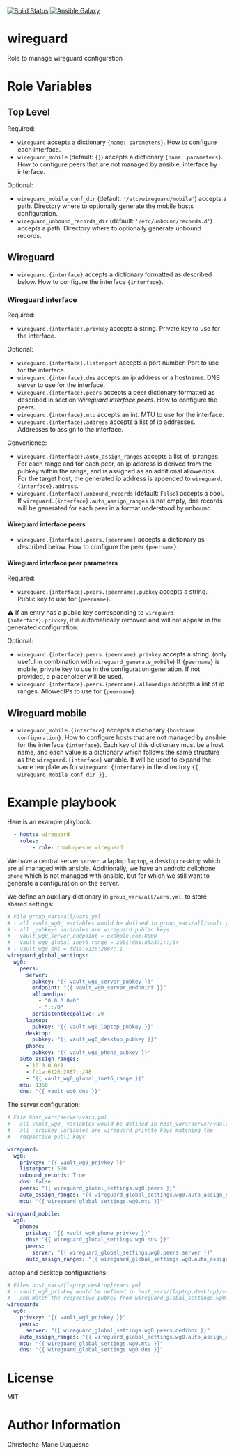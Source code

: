 [![Build Status](https://travis-ci.org/chmduquesne/ansible-wireguard.svg?branch=master)](https://travis-ci.org/chmduquesne/ansible-wireguard)
[![Ansible Galaxy](http://img.shields.io/badge/ansible--galaxy-chmduquesne.wireguard-blue.svg)](https://galaxy.ansible.com/chmduquesne/wireguard/)

# wireguard

Role to manage wireguard configuration

# Role Variables

## Top Level

Required:

* `wireguard` accepts a dictionary `{name: parameters}`. How to configure each interface.
* `wireguard_mobile` (default: `{}`) accepts a dictionary `{name: parameters}`. How to configure peers that are not managed by ansible, interface by interface.

Optional:

* `wireguard_mobile_conf_dir` (default: `'/etc/wireguard/mobile'`) accepts a path. Directory where to optionally generate the mobile hosts configuration.
* `wireguard_unbound_records_dir` (default: `'/etc/unbound/records.d'`) accepts a path. Directory where to optionally generate unbound records.

## Wireguard

* `wireguard.{interface}` accepts a dictionary formatted as described below. How to configure the interface `{interface}`.

### Wireguard interface

Required:

* `wireguard.{interface}.privkey` accepts a string. Private key to use for the interface.

Optional:

* `wireguard.{interface}.listenport` accepts a port number. Port to use for the interface.
* `wireguard.{interface}.dns` accepts an ip address or a hostname. DNS server to use for the interface.
* `wireguard.{interface}.peers` accepts a peer dictionary formatted as described in section *Wireguard interface peers*. How to configure the peers.
* `wireguard.{interface}.mtu` accepts an int. MTU to use for the interface.
* `wireguard.{interface}.address` accepts a list of ip addresses. Addresses to assign to the interface.

Convenience:

* `wireguard.{interface}.auto_assign_ranges` accepts a list of ip ranges. For each range and for each peer, an ip address is derived from the pubkey within the range, and is assigned as an additional allowedips. For the target host, the generated ip address is appended to `wireguard.{interface}.address`.
* `wireguard.{interface}.unbound_records` (default: `False`) accepts a bool. If `wireguard.{interface}.auto_assign_ranges` is not empty, dns records will be generated for each peer in a format understood by unbound.

#### Wireguard interface peers

* `wireguard.{interface}.peers.{peername}` accepts a dictionary as described below. How to configure the peer `{peername}`.

#### Wireguard interface peer parameters

Required:

* `wireguard.{interface}.peers.{peername}.pubkey` accepts a string. Public key to use for `{peername}`.

⚠ If an entry has a public key corresponding to `wireguard.{interface}.privkey`, it is automatically removed and will not appear in the generated configuration.

Optional:

* `wireguard.{interface}.peers.{peername}.privkey` accepts a string. (only useful in combination with `wireguard_generate_mobile`) If `{peername}` is mobile, private key to use in the configuration generation. If not provided, a placeholder will be used.
* `wireguard.{interface}.peers.{peername}.allowedips` accepts a list of ip ranges. AllowedIPs to use for `{peername}`.

## Wireguard mobile

* `wireguard_mobile.{interface}` accepts a dictionary `{hostname:
  configuration}`. How to configure hosts that are not managed by ansible
  for the interface `{interface}`. Each key of this dictionary must be a
  host name, and each value is a dictionary which follows the same
  structure as the `wireguard.{interface}` variable. It will be used to
  expand the same template as for `wireguard.{interface}` in the
  directory `{{ wireguard_mobile_conf_dir }}`.


# Example playbook

Here is an example playbook:

```YAML
  - hosts: wireguard
    roles:
        - role: chmduquesne.wireguard
```

We have a central server `server`, a laptop `laptop`, a desktop `desktop`
which are all managed with ansible. Additionally, we have an android
cellphone `phone` which is not managed with ansible, but for which we
still want to generate a configuration on the server.

We define an auxiliary dictionary in `group_vars/all/vars.yml`, to store
shared settings:

```YAML
# File group_vars/all/vars.yml
# - all vault_wg0_ variables would be defined in group_vars/all/vault.yml
# - all _pubkeys variables are wireguard public keys
# - vault_wg0_server_endpoint = example.com:8000
# - vault_wg0_global_inet6_range = 2001:db8:85a3:1::/64
# - vault_wg0_dns = fd1a:6126:2887::1
wireguard_global_settings:
  wg0:
    peers:
      server:
        pubkey: "{{ vault_wg0_server_pubkey }}"
        endpoint: "{{ vault_wg0_server_endpoint }}"
        allowedips:
          - "0.0.0.0/0"
          - "::/0"
        persistentkeepalive: 20
      laptop:
        pubkey: "{{ vault_wg0_laptop_pubkey }}"
      desktop:
        pubkey: "{{ vault_wg0_desktop_pubkey }}"
      phone:
        pubkey: "{{ vault_wg0_phone_pubkey }}"
    auto_assign_ranges:
      - 10.0.0.0/8
      - fd1a:6126:2887::/48
      - "{{ vault_wg0_global_inet6_range }}"
    mtu: 1360
    dns: "{{ vault_wg0_dns }}"
```

The server configuration:
```YAML
# File host_vars/server/vars.yml
# - all vault_wg0_ variables would be defined in host_vars/server/vault.yml
# - all _privkey variables are wireguard private keys matching the
#   respective publi keys

wireguard:
  wg0:
    privkey: "{{ vault_wg0_privkey }}"
    listenport: 500
    unbound_records: True
    dns: False
    peers: "{{ wireguard_global_settings.wg0.peers }}"
    auto_assign_ranges: "{{ wireguard_global_settings.wg0.auto_assign_ranges }}"
    mtu: "{{ wireguard_global_settings.wg0.mtu }}"

wireguard_mobile:
  wg0:
    phone:
      privkey: "{{ vault_wg0_phone_privkey }}"
      dns: "{{ wireguard_global_settings.wg0.dns }}"
      peers:
        server: "{{ wireguard_global_settings.wg0.peers.server }}"
      auto_assign_ranges: "{{ wireguard_global_settings.wg0.auto_assign_ranges }}"
```

laptop and desktop configurations:
```YAML
# Files host_vars/{laptop,desktop}/vars.yml
# - vault_wg0_privkey would be defined in host_vars/{laptop,desktop}/vault.yml
#   and match the respective pubkey from wireguard_global_settings.wg0.peers
wireguard:
  wg0:
    privkey: "{{ vault_wg0_privkey }}"
    peers:
      server: "{{ wireguard_global_settings.wg0.peers.dedibox }}"
    auto_assign_ranges: "{{ wireguard_global_settings.wg0.auto_assign_ranges }}"
    mtu: "{{ wireguard_global_settings.wg0.mtu }}"
    dns: "{{ wireguard_global_settings.wg0.dns }}"
```

# License

MIT

# Author Information

Christophe-Marie Duquesne
